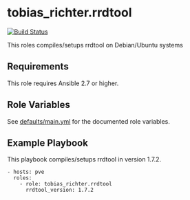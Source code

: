 # tobias_richter.rrdtool

[![Build Status](https://travis-ci.org/tobias-richter/ansible-rrdtool.svg?branch=master)](https://travis-ci.org/tobias-richter/ansible-rrdtool)

This roles compiles/setups rrdtool on Debian/Ubuntu systems

## Requirements

This role requires Ansible 2.7 or higher.

## Role Variables

See [defaults/main.yml](defaults/main.yml) for the documented role variables.

## Example Playbook

This playbook compiles/setups rrdtool in version 1.7.2.

    - hosts: pve
	  roles:
	    - role: tobias_richter.rrdtool
	      rrdtool_version: 1.7.2